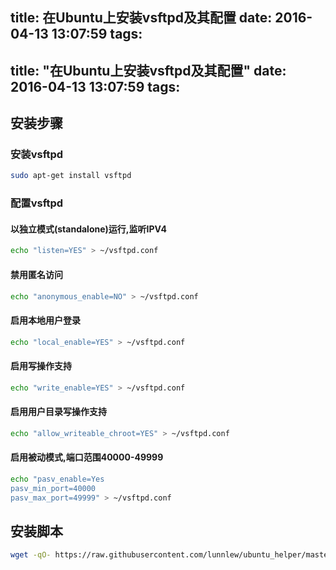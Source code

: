 title: 在Ubuntu上安装vsftpd及其配置
date: 2016-04-13 13:07:59
tags:
---
title: "在Ubuntu上安装vsftpd及其配置"
date: 2016-04-13 13:07:59
tags:
---

## 安装步骤

### 安装vsftpd
``` sh
sudo apt-get install vsftpd
```

### 配置vsftpd

#### 以独立模式(standalone)运行,监听IPV4
``` sh
echo "listen=YES" > ~/vsftpd.conf
```

#### 禁用匿名访问
``` sh
echo "anonymous_enable=NO" > ~/vsftpd.conf
```

#### 启用本地用户登录
``` sh
echo "local_enable=YES" > ~/vsftpd.conf
```

#### 启用写操作支持
``` sh
echo "write_enable=YES" > ~/vsftpd.conf
```

#### 启用用户目录写操作支持
``` sh
echo "allow_writeable_chroot=YES" > ~/vsftpd.conf
```

#### 启用被动模式,端口范围40000-49999
``` sh
echo "pasv_enable=Yes
pasv_min_port=40000
pasv_max_port=49999" > ~/vsftpd.conf
```


## 安装脚本

``` sh
wget -qO- https://raw.githubusercontent.com/lunnlew/ubuntu_helper/master/Install_ftp_on_Ubuntu.sh | sh -x
````